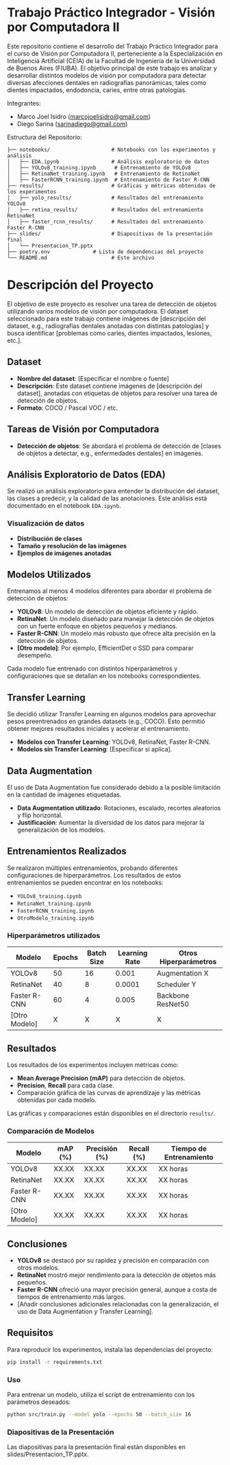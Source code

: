# Trabajo Práctico Integrador - Visión por Computadora II

Este repositorio contiene el desarrollo del Trabajo Práctico Integrador para el curso de Visión por Computadora II, perteneciente a la Especialización en Inteligencia Artificial (CEIA) de la Facultad de Ingeniería de la Universidad de Buenos Aires (FIUBA). El objetivo principal de este trabajo es analizar y desarrollar distintos modelos de visión por computadora para detectar diversas afecciones dentales en radiografías panorámicas, tales como dientes impactados, endodoncia, caries, entre otras patologías.

Integrantes:
- Marco Joel Isidro (marcojoelisidro@gmail.com)
- Diego Sarina (sarinadiego@gmail.com)

Estructura del Repositorio:

```
├── notebooks/                    # Notebooks con los experimentos y análisis
│   ├── EDA.ipynb                 # Análisis exploratorio de datos
│   ├── YOLOv8_training.ipynb      # Entrenamiento de YOLOv8
│   ├── RetinaNet_training.ipynb   # Entrenamiento de RetinaNet
│   ├── FasterRCNN_training.ipynb  # Entrenamiento de Faster R-CNN
├── results/                      # Gráficas y métricas obtenidas de los experimentos
│   ├── yolo_results/             # Resultados del entrenamiento YOLOv8
│   ├── retina_results/           # Resultados del entrenamiento RetinaNet
│   ├── faster_rcnn_results/      # Resultados del entrenamiento Faster R-CNN
├── slides/                       # Diapositivas de la presentación final
│   └── Presentacion_TP.pptx      
├── poetry.env              # Lista de dependencias del proyecto
└── README.md                     # Este archivo
```

# Descripción del Proyecto

El objetivo de este proyecto es resolver una tarea de detección de objetos utilizando varios modelos de visión por computadora. El dataset seleccionado para este trabajo contiene imágenes de [descripción del dataset, e.g., radiografías dentales anotadas con distintas patologías] y busca identificar [problemas como caries, dientes impactados, lesiones, etc.].

## Dataset

- **Nombre del dataset**: [Especificar el nombre o fuente]
- **Descripción**: Este dataset contiene imágenes de [descripción del dataset], anotadas con etiquetas de objetos para resolver una tarea de detección de objetos.
- **Formato**: COCO / Pascal VOC / etc.

## Tareas de Visión por Computadora

- **Detección de objetos**: Se abordará el problema de detección de [clases de objetos a detectar, e.g., enfermedades dentales] en imágenes.

## Análisis Exploratorio de Datos (EDA)

Se realizó un análisis exploratorio para entender la distribución del dataset, las clases a predecir, y la calidad de las anotaciones. Este análisis está documentado en el notebook `EDA.ipynb`.

### Visualización de datos

- **Distribución de clases**
- **Tamaño y resolución de las imágenes**
- **Ejemplos de imágenes anotadas**

## Modelos Utilizados

Entrenamos al menos 4 modelos diferentes para abordar el problema de detección de objetos:

- **YOLOv8**: Un modelo de detección de objetos eficiente y rápido.
- **RetinaNet**: Un modelo diseñado para manejar la detección de objetos con un fuerte enfoque en objetos pequeños y medianos.
- **Faster R-CNN**: Un modelo más robusto que ofrece alta precisión en la detección de objetos.
- **[Otro modelo]**: Por ejemplo, EfficientDet o SSD para comparar desempeño.

Cada modelo fue entrenado con distintos hiperparámetros y configuraciones que se detallan en los notebooks correspondientes.

## Transfer Learning

Se decidió utilizar Transfer Learning en algunos modelos para aprovechar pesos preentrenados en grandes datasets (e.g., COCO). Esto permitió obtener mejores resultados iniciales y acelerar el entrenamiento.

- **Modelos con Transfer Learning**: YOLOv8, RetinaNet, Faster R-CNN.
- **Modelos sin Transfer Learning**: [Especificar si aplica].

## Data Augmentation

El uso de Data Augmentation fue considerado debido a la posible limitación en la cantidad de imágenes etiquetadas.

- **Data Augmentation utilizado**: Rotaciones, escalado, recortes aleatorios y flip horizontal.
- **Justificación**: Aumentar la diversidad de los datos para mejorar la generalización de los modelos.

## Entrenamientos Realizados

Se realizaron múltiples entrenamientos, probando diferentes configuraciones de hiperparámetros. Los resultados de estos entrenamientos se pueden encontrar en los notebooks:

- `YOLOv8_training.ipynb`
- `RetinaNet_training.ipynb`
- `FasterRCNN_training.ipynb`
- `OtroModelo_training.ipynb`

### Hiperparámetros utilizados

| Modelo          | Epochs | Batch Size | Learning Rate | Otros Hiperparámetros     |
|-----------------|--------|------------|---------------|---------------------------|
| YOLOv8          | 50     | 16         | 0.001         | Augmentation X             |
| RetinaNet       | 40     | 8          | 0.0001        | Scheduler Y                |
| Faster R-CNN    | 60     | 4          | 0.005         | Backbone ResNet50          |
| [Otro Modelo]   | X      | X          | X             | X                         |

## Resultados

Los resultados de los experimentos incluyen métricas como:

- **Mean Average Precision (mAP)** para detección de objetos.
- **Precision**, **Recall** para cada clase.
- Comparación gráfica de las curvas de aprendizaje y las métricas obtenidas por cada modelo.

Las gráficas y comparaciones están disponibles en el directorio `results/`.

### Comparación de Modelos

| Modelo          | mAP (%) | Precisión (%) | Recall (%) | Tiempo de Entrenamiento |
|-----------------|---------|---------------|------------|-------------------------|
| YOLOv8          | XX.XX   | XX.XX         | XX.XX      | XX horas                |
| RetinaNet       | XX.XX   | XX.XX         | XX.XX      | XX horas                |
| Faster R-CNN    | XX.XX   | XX.XX         | XX.XX      | XX horas                |
| [Otro Modelo]   | XX.XX   | XX.XX         | XX.XX      | XX horas                |

## Conclusiones

- **YOLOv8** se destacó por su rapidez y precisión en comparación con otros modelos.
- **RetinaNet** mostró mejor rendimiento para la detección de objetos más pequeños.
- **Faster R-CNN** ofreció una mayor precisión general, aunque a costa de tiempos de entrenamiento más largos.
- [Añadir conclusiones adicionales relacionadas con la generalización, el uso de Data Augmentation y Transfer Learning].

## Requisitos

Para reproducir los experimentos, instala las dependencias del proyecto:

```bash
pip install -r requirements.txt
```


### Uso
Para entrenar un modelo, utiliza el script de entrenamiento con los parámetros deseados:

```bash
python src/train.py --model yolo --epochs 50 --batch_size 16
```

### Diapositivas de la Presentación
Las diapositivas para la presentación final están disponibles en slides/Presentacion_TP.pptx.